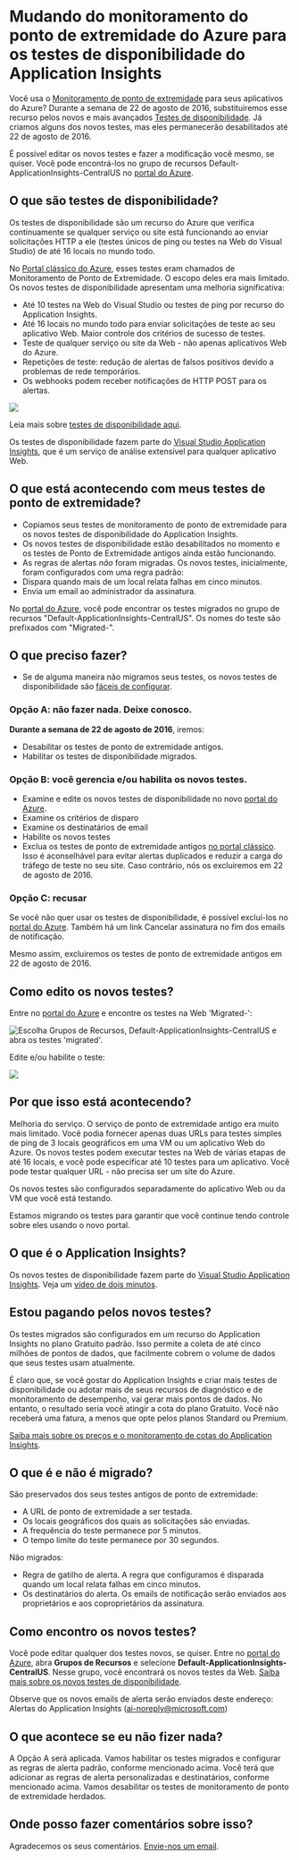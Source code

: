 <properties 
	pageTitle="Migrar do ponto de extremidade do Azure para os testes de disponibilidade do Application Insights" 
	description="Estamos movendo os seus testes clássicos de monitoramento de ponto de extremidade do Azure para os testes de disponibilidade do Application Insights. Esperamos movê-los durante a semana de 22 de agosto de 2016."
	services="application-insights" 
    documentationCenter=""
	authors="soubhagyadash" 
	manager="douge"/>

<tags 
	ms.service="application-insights" 
	ms.workload="tbd" 
	ms.tgt_pltfrm="ibiza" 
	ms.devlang="na" 
	ms.topic="article" 
	ms.date="07/25/2016" 
	ms.author="awills"/>
 
# Mudando do monitoramento do ponto de extremidade do Azure para os testes de disponibilidade do Application Insights

Você usa o [Monitoramento de ponto de extremidade](https://blogs.msdn.microsoft.com/mast/2013/03/03/windows-azure-portal-update-configure-web-endpoint-status-monitoring-preview/) para seus aplicativos do Azure? Durante a semana de 22 de agosto de 2016, substituiremos esse recurso pelos novos e mais avançados [Testes de disponibilidade](app-insights-monitor-web-app-availability.md). Já criamos alguns dos novos testes, mas eles permanecerão desabilitados até 22 de agosto de 2016.

É possível editar os novos testes e fazer a modificação você mesmo, se quiser. Você pode encontrá-los no grupo de recursos Default-ApplicationInsights-CentralUS no [portal do Azure](https://portal.azure.com).


## O que são testes de disponibilidade?

Os testes de disponibilidade são um recurso do Azure que verifica continuamente se qualquer serviço ou site está funcionando ao enviar solicitações HTTP a ele (testes únicos de ping ou testes na Web do Visual Studio) de até 16 locais no mundo todo.

No [Portal clássico do Azure](https://manage.windowsazure.com), esses testes eram chamados de Monitoramento de Ponto de Extremidade. O escopo deles era mais limitado. Os novos testes de disponibilidade apresentam uma melhoria significativa:

* Até 10 testes na Web do Visual Studio ou testes de ping por recurso do Application Insights.
* Até 16 locais no mundo todo para enviar solicitações de teste ao seu aplicativo Web. Maior controle dos critérios de sucesso de testes.
* Teste de qualquer serviço ou site da Web - não apenas aplicativos Web do Azure.
* Repetições de teste: redução de alertas de falsos positivos devido a problemas de rede temporários.
* Os webhooks podem receber notificações de HTTP POST para os alertas.

![](./media/app-insights-migrate-azure-endpoint-tests/16-1test.png)

Leia mais sobre [testes de disponibilidade aqui](app-insights-monitor-web-app-availability.md).

Os testes de disponibilidade fazem parte do [Visual Studio Application Insights](app-insights-overview.md), que é um serviço de análise extensível para qualquer aplicativo Web.



## O que está acontecendo com meus testes de ponto de extremidade?

* Copiamos seus testes de monitoramento de ponto de extremidade para os novos testes de disponibilidade do Application Insights.
* Os novos testes de disponibilidade estão desabilitados no momento e os testes de Ponto de Extremidade antigos ainda estão funcionando.
* As regras de alertas *não* foram migradas. Os novos testes, inicialmente, foram configurados com uma regra padrão:
 * Dispara quando mais de um local relata falhas em cinco minutos.
 * Envia um email ao administrador da assinatura.

No [portal do Azure](https://portal.azure.com), você pode encontrar os testes migrados no grupo de recursos "Default-ApplicationInsights-CentralUS". Os nomes do teste são prefixados com "Migrated-".

## O que preciso fazer?

* Se de alguma maneira não migramos seus testes, os novos testes de disponibilidade são [fáceis de configurar](app-insights-monitor-web-app-availability.md).

### Opção A: não fazer nada. Deixe conosco.

**Durante a semana de 22 de agosto de 2016**, iremos:

* Desabilitar os testes de ponto de extremidade antigos.
* Habilitar os testes de disponibilidade migrados.

### Opção B: você gerencia e/ou habilita os novos testes.

* Examine e edite os novos testes de disponibilidade no novo [portal do Azure](https://portal.azure.com).
 * Examine os critérios de disparo
 * Examine os destinatários de email
* Habilite os novos testes
* Exclua os testes de ponto de extremidade antigos [no portal clássico](https://manage.windowsazure.com). Isso é aconselhável para evitar alertas duplicados e reduzir a carga do tráfego de teste no seu site. Caso contrário, nós os excluiremos em 22 de agosto de 2016.


### Opção C: recusar

Se você não quer usar os testes de disponibilidade, é possível excluí-los no [portal do Azure](https://portal.azure.com). Também há um link Cancelar assinatura no fim dos emails de notificação.

Mesmo assim, excluiremos os testes de ponto de extremidade antigos em 22 de agosto de 2016.

## Como edito os novos testes?

Entre no [portal do Azure](https://portal.azure.com) e encontre os testes na Web 'Migrated-':

![Escolha Grupos de Recursos, Default-ApplicationInsights-CentralUS e abra os testes 'migrated'.](./media/app-insights-migrate-azure-endpoint-tests/20.png)

Edite e/ou habilite o teste:

![](./media/app-insights-migrate-azure-endpoint-tests/21.png)


## Por que isso está acontecendo?

Melhoria do serviço. O serviço de ponto de extremidade antigo era muito mais limitado. Você podia fornecer apenas duas URLs para testes simples de ping de 3 locais geográficos em uma VM ou um aplicativo Web do Azure. Os novos testes podem executar testes na Web de várias etapas de até 16 locais, e você pode especificar até 10 testes para um aplicativo. Você pode testar qualquer URL - não precisa ser um site do Azure.

Os novos testes são configurados separadamente do aplicativo Web ou da VM que você está testando.

Estamos migrando os testes para garantir que você continue tendo controle sobre eles usando o novo portal.

## O que é o Application Insights?

Os novos testes de disponibilidade fazem parte do [Visual Studio Application Insights](app-insights-overview.md). Veja um [vídeo de dois minutos](http://go.microsoft.com/fwlink/?LinkID=733921).

## Estou pagando pelos novos testes?

Os testes migrados são configurados em um recurso do Application Insights no plano Gratuito padrão. Isso permite a coleta de até cinco milhões de pontos de dados, que facilmente cobrem o volume de dados que seus testes usam atualmente.

É claro que, se você gostar do Application Insights e criar mais testes de disponibilidade ou adotar mais de seus recursos de diagnóstico e de monitoramento de desempenho, vai gerar mais pontos de dados. No entanto, o resultado seria você atingir a cota do plano Gratuito. Você não receberá uma fatura, a menos que opte pelos planos Standard ou Premium.

[Saiba mais sobre os preços e o monitoramento de cotas do Application Insights](app-insights-pricing.md).

## O que é e não é migrado?

São preservados dos seus testes antigos de ponto de extremidade:

* A URL de ponto de extremidade a ser testada.
* Os locais geográficos dos quais as solicitações são enviadas.
* A frequência do teste permanece por 5 minutos.
* O tempo limite do teste permanece por 30 segundos.

Não migrados:

* Regra de gatilho de alerta. A regra que configuramos é disparada quando um local relata falhas em cinco minutos.
* Os destinatários do alerta. Os emails de notificação serão enviados aos proprietários e aos coproprietários da assinatura.

## Como encontro os novos testes?

Você pode editar qualquer dos testes novos, se quiser. Entre no [portal do Azure](https://portal.azure.com), abra **Grupos de Recursos** e selecione **Default-ApplicationInsights-CentralUS**. Nesse grupo, você encontrará os novos testes da Web. [Saiba mais sobre os novos testes de disponibilidade](app-insights-monitor-web-app-availability.md).

Observe que os novos emails de alerta serão enviados deste endereço: Alertas do Application Insights (ai-noreply@microsoft.com)

## O que acontece se eu não fizer nada?

A Opção A será aplicada. Vamos habilitar os testes migrados e configurar as regras de alerta padrão, conforme mencionado acima. Você terá que adicionar as regras de alerta personalizadas e destinatários, conforme mencionado acima. Vamos desabilitar os testes de monitoramento de ponto de extremidade herdados.

## Onde posso fazer comentários sobre isso? 

Agradecemos os seus comentários. [Envie-nos um email](mailto:vsai@microsoft.com).

<!---HONumber=AcomDC_0727_2016-->